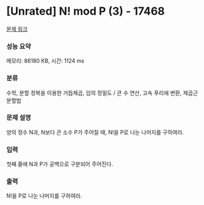 # [Unrated] N! mod P (3) - 17468 

[문제 링크](https://www.acmicpc.net/problem/17468) 

### 성능 요약

메모리: 86180 KB, 시간: 1124 ms

### 분류

수학, 분할 정복을 이용한 거듭제곱, 임의 정밀도 / 큰 수 연산, 고속 푸리에 변환, 제곱근 분할법

### 문제 설명

<p>양의 정수 N과, N보다 큰 소수 P가 주어질 때, N!을 P로 나눈 나머지를 구하여라.</p>

### 입력 

 <p>첫째 줄에 N과 P가 공백으로 구분되어 주어진다.</p>

### 출력 

 <p>N!을 P로 나눈 나머지를 구하여라.</p>

